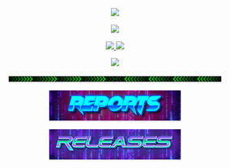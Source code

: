 
<p align="center">
<a href="https://twitter.com/xyizko" target="_blank">
<img src="https://github.com/xyizko/xyizko/assets/164354015/7df24b8b-3d04-48f7-8754-081aa6c09ac4">
</a>
<p>

<p align="center">
<a href="https://twitter.com/xyizko" target="_blank">
<img src="https://hits.seeyoufarm.com/api/count/incr/badge.svg?url=https%3A%2F%2Fgithub.com%2Fxyizko&count_bg=%236E1019&title_bg=%23000000&icon=ethereum.svg&icon_color=%23F015FC&title=rekt&edge_flat=true">
</a>

</p>
<p align="center">
<a href="https://twitter.com/xyizko" target="_blank">
<img src="https://img.shields.io/twitter/follow/xyizko?style=social">
</a>
<a href="https://www.youtube.com/@XyiZko" target="_blank">
<img src="https://img.shields.io/youtube/channel/subscribers/UCFP0GycKuYo1gLxgTP68tdQ"></a>
</p>

<p align="center">
<a href="https://xyizko.github.io/" target="_blank">
<img src="./gfx/x.gif">
</a>
</p>

<p align="center">
<img src="./gfx/div.gif">
</p>

<p align="center">
<a href="https://github.com/xyizko/xo-inv" target="_blank">
<img src="./gfx/r1.png"></a>
</a>
</p>

<p align="center">
<a href="https://github.com/xyizko/xo-rel" target="_blank">
<img src="./gfx/r2.png">
</a>
</p>

